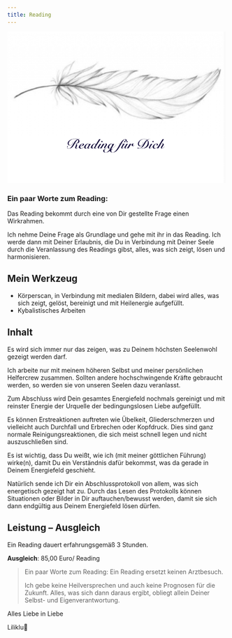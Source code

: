 ```yaml
---
title: Reading
---
```

<style>
img {
  width: 600px;
  max-width: 99%
}
</style>

 ![](/img/Reading-bild.png)


### Ein paar Worte zum Reading:

Das Reading bekommt durch eine von Dir gestellte Frage einen Wirkrahmen.

Ich nehme Deine Frage als Grundlage und gehe mit ihr in das Reading. Ich werde dann mit Deiner Erlaubnis, die Du in Verbindung mit Deiner Seele durch die Veranlassung des Readings gibst, alles, was sich zeigt, lösen und harmonisieren.

## Mein Werkzeug

* Körperscan, in Verbindung mit medialen Bildern, dabei wird alles, was sich zeigt,
   gelöst, bereinigt und mit Heilenergie aufgefüllt.
* Kybalistisches Arbeiten

## Inhalt

Es wird sich immer nur das zeigen, was zu Deinem höchsten Seelenwohl gezeigt werden darf.

Ich arbeite nur mit meinem höheren Selbst und meiner persönlichen Helfercrew zusammen. Sollten andere hochschwingende Kräfte gebraucht werden, so werden sie von unseren Seelen dazu veranlasst.

Zum Abschluss wird Dein gesamtes Energiefeld nochmals gereinigt und mit reinster Energie der Urquelle der bedingungslosen Liebe aufgefüllt.

Es können Erstreaktionen auftreten wie Übelkeit, Gliederschmerzen und vielleicht auch Durchfall und Erbrechen oder Kopfdruck. Dies sind ganz normale Reinigungsreaktionen, die sich meist schnell legen und nicht auszuschließen sind.

Es ist wichtig, dass Du weißt, wie ich (mit meiner göttlichen Führung) wirke(n), damit Du ein Verständnis dafür bekommst, was da gerade in Deinem Energiefeld geschieht.

Natürlich sende ich Dir ein Abschlussprotokoll von allem, was sich energetisch gezeigt hat zu. Durch das Lesen des Protokolls können Situationen oder Bilder in Dir auftauchen/bewusst werden, damit sie sich dann endgültig aus Deinem Energiefeld lösen dürfen.

## Leistung – Ausgleich
Ein Reading dauert erfahrungsgemäß 3 Stunden.

**Ausgleich**: 85,00 Euro/ Reading


> Ein paar Worte zum Reading:
> Ein Reading ersetzt keinen Arztbesuch.
>
> Ich gebe keine Heilversprechen und auch keine Prognosen für die Zukunft. Alles, was sich dann daraus ergibt, obliegt allein Deiner Selbst- und Eigenverantwortung.

Alles Liebe in Liebe

Liliklu🦋
